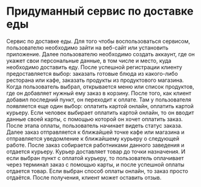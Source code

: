 # Придуманный сервис по доставке еды
Сервис по доставке еды. Для того чтобы воспользоваться сервисом, пользователю необходимо зайти на веб-сайт или установить приложение. Далее пользователю необходимо создать аккаунт, где он укажет свои персональные данные, в том числе и место, куда необходимо доставить еду. После успешной регистрации клиенту предоставляется выбор: заказать готовые блюда из какого-либо ресторана или кафе, заказать продукты из продуктового магазина. Когда пользователь выбрал, открывается меню или список продуктов, где он добавляет нужный ему заказ в корзину. После того, как клиент добавил последний пункт, он переходит к оплате. Там у пользователя появляется еще один выбор: оплатить картой онлайн, оплатить картой курьеру. Если человек выбирает оплатить картой онлайн, то он вводит данные своей карты, с помощью которой он хочет оплатить заказ. После этапа оплаты, пользователь начинает видеть статус заказа. Далее заказ отправляется к ближайшей точке кафе или магазина и отправляется уведомление к ближайшему курьеру о следующей работе. После заказ собирается работниками данного заведения и отдается курьеру. Курьер доставляет товар до точки назначения. И если выбран пункт с оплатой курьеру, то пользователь оплачивает через терминал заказ с помощью карты, и после успешной оплаты отдается товар. Если выбран способ оплаты онлайн, то заказ просто отдаётся. После получения, клиент может оставить отзыв.
